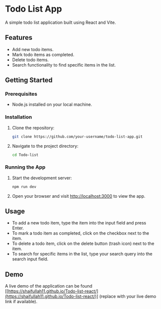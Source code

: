 # Todo List App

A simple todo list application built using React and Vite.

## Features

- Add new todo items.
- Mark todo items as completed.
- Delete todo items.
- Search functionality to find specific items in the list.

## Getting Started

### Prerequisites

- Node.js installed on your local machine.

### Installation

1. Clone the repository:

    ```bash
    git clone https://github.com/your-username/todo-list-app.git
    ```

2. Navigate to the project directory:

    ```bash
    cd Todo-list
    ```


### Running the App

1. Start the development server:

    ```bash
    npm run dev
    ```

2. Open your browser and visit [http://localhost:3000](http://localhost:3000) to view the app.

## Usage

- To add a new todo item, type the item into the input field and press Enter.
- To mark a todo item as completed, click on the checkbox next to the item.
- To delete a todo item, click on the delete button (trash icon) next to the item.
- To search for specific items in the list, type your search query into the search input field.

## Demo

A live demo of the application can be found [[https://shaifullah11.github.io/Todo-list-react/](https://shaifullah11.github.io/Todo-list-react/)] (replace with your live demo link if available).


